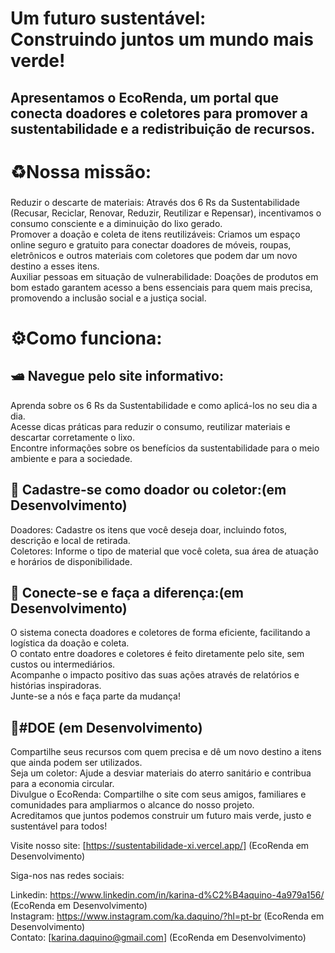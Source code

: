 <h1>Um futuro sustentável:<br>Construindo juntos um mundo mais verde!</h1>
<h2>Apresentamos o EcoRenda, um portal que conecta doadores e coletores para promover a sustentabilidade e a redistribuição de recursos.</h2>

<h1>♻Nossa missão:</h1>
<h3></h3>Reduzir o descarte de materiais: Através dos 6 Rs da Sustentabilidade (Recusar, Reciclar, Renovar, Reduzir, Reutilizar e Repensar), incentivamos o consumo consciente e a diminuição do lixo gerado.<br>
Promover a doação e coleta de itens reutilizáveis: Criamos um espaço online seguro e gratuito para conectar doadores de móveis, roupas, eletrônicos e outros materiais com coletores que podem dar um novo destino a esses itens.<br>
Auxiliar pessoas em situação de vulnerabilidade: Doações de produtos em bom estado garantem acesso a bens essenciais para quem mais precisa, promovendo a inclusão social e a justiça social.<br></h3>

<h1>⚙Como funciona:</h1>
<h2>🛥 Navegue pelo site informativo:</h2>
<p></p>Aprenda sobre os 6 Rs da Sustentabilidade e como aplicá-los no seu dia a dia.<br>
Acesse dicas práticas para reduzir o consumo, reutilizar materiais e descartar corretamente o lixo.<br>
Encontre informações sobre os benefícios da sustentabilidade para o meio ambiente e para a sociedade.<br></h2>

<h2>📝 Cadastre-se como doador ou coletor:(em Desenvolvimento)</h2>
<p>Doadores: Cadastre os itens que você deseja doar, incluindo fotos, descrição e local de retirada.<br>
Coletores: Informe o tipo de material que você coleta, sua área de atuação e horários de disponibilidade.</p>

<h2>🔌 Conecte-se e faça a diferença:(em Desenvolvimento)</h2>
<p>O sistema conecta doadores e coletores de forma eficiente, facilitando a logística da doação e coleta.<br>
O contato entre doadores e coletores é feito diretamente pelo site, sem custos ou intermediários.<br>
Acompanhe o impacto positivo das suas ações através de relatórios e histórias inspiradoras.<br>
Junte-se a nós e faça parte da mudança!</p>

<h2>🎁#DOE (em Desenvolvimento)</h2> 
<p>Compartilhe seus recursos com quem precisa e dê um novo destino a itens que ainda podem ser utilizados.<br>
Seja um coletor: Ajude a desviar materiais do aterro sanitário e contribua para a economia circular.<br>
Divulgue o EcoRenda: Compartilhe o site com seus amigos, familiares e comunidades para ampliarmos o alcance do nosso projeto.<br>
Acreditamos que juntos podemos construir um futuro mais verde, justo e sustentável para todos!</p>

Visite nosso site: [https://sustentabilidade-xi.vercel.app/] (EcoRenda em Desenvolvimento)<br>

Siga-nos nas redes sociais:

Linkedin: https://www.linkedin.com/in/karina-d%C2%B4aquino-4a979a156/ (EcoRenda em Desenvolvimento)<br>
Instagram: https://www.instagram.com/ka.daquino/?hl=pt-br (EcoRenda em Desenvolvimento)<br>
Contato: [karina.daquino@gmail.com] (EcoRenda em Desenvolvimento)
